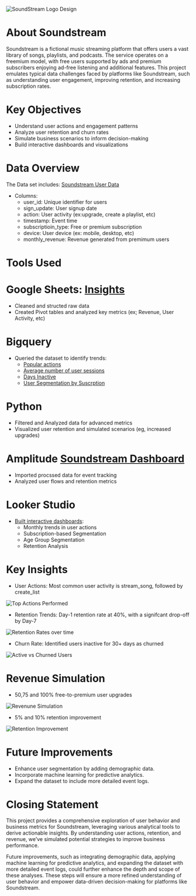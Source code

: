 ![SoundStream Logo Design](https://github.com/user-attachments/assets/d99d142b-f8af-4a55-a903-0c0cf7116914)

# About Soundstream
Soundstream is a fictional music streaming platform that offers users a vast library of songs, playlists, and podcasts. The service operates on a freemium model, with free users supported by ads and premium subscribers enjoying ad-free listening and additional features. This project emulates typical data challenges faced by platforms like Soundstream, such as understanding user engagement, improving retention, and increasing subscription rates.

# Key Objectives
- Understand user actions and engagement patterns
- Analyze user retention and churn rates
- Simulate business scenarios to inform decision-making
- Build interactive dashboards and visualizations

# Data Overview
The Data set includes: [Soundstream User Data](https://docs.google.com/spreadsheets/d/1TR00FBtwcWj_LmTFnyHPbtUGRQBMvthY4Ngwf0t0kDs/edit?usp=sharing)
- Columns:
   - user_id: Unique identifier for users
   - sign_update: User signup date
   - action: User activity (ex:upgrade, create a playlist, etc)
   - timestamp: Event time
   - subscriptioin_type: Free or premium subscription
   - device: User device (ex: mobile, desktop, etc)
   - monthly_revenue: Revenue generated from premimum users
 

# Tools Used
# Google Sheets: [Insights](https://docs.google.com/spreadsheets/d/1FU8dilTC9TzEKuNTXGFGjlhvHGWLE-kQgXxHxbm84D4/edit?usp=sharing)
 - Cleaned and structed raw data
 -  Created Pivot tables and analyzed key metrics (ex; Revenue, User Activity, etc)

# Bigquery
 - Queried the dataset to identify trends:
    - [Popular actions](https://console.cloud.google.com/bigquery?ws=!1m7!1m6!12m5!1m3!1snth-glass-457514-s4!2seurope-west1!3see38bd2c-e7a5-46b0-a0d1-436de45f6d13!2e1)
    - [Average number of user sessions](https://console.cloud.google.com/bigquery?ws=!1m7!1m6!12m5!1m3!1snth-glass-457514-s4!2seurope-west1!3s46cf1ae1-8891-40bb-a7e0-dc53823072f2!2e1)
    - [Days Inactive](https://console.cloud.google.com/bigquery?ws=!1m7!1m6!12m5!1m3!1snth-glass-457514-s4!2seurope-west1!3s98271282-3b75-4a25-88a9-cc624a68f131!2e1)
    - [User Segmentation by Suscrption](https://console.cloud.google.com/bigquery?ws=!1m7!1m6!12m5!1m3!1snth-glass-457514-s4!2seurope-west1!3sc2e23080-efce-43ed-ac15-d46dfc3bc63f!2e1)

# Python
  - Filtered and Analyzed data for advanced metrics
  - Visualized user retention and simulated scenarios (eg, increased upgrades)

# Amplitude [Soundstream Dashboard](https://app.eu.amplitude.com/analytics/muddy-wildflower-011456/dashboard/e-wtijwfgf?source=copy+url)
 - Imported procssed data for event tracking
 - Analyzed user flows and retention metrics

# Looker Studio
 - [Built interactive dashboards](https://lookerstudio.google.com/reporting/f263c661-d2f6-4d74-a0ec-3868d0d32870):
   - Monthly trends in user actions
   - Subscription-based Segmentation
   - Age Group Segmentation
   - Retention Analysis

# Key Insights
  - User Actions: Most common user activity is stream_song, followed by create_list
    
![Top Actions Performed](https://github.com/user-attachments/assets/10c69b9a-535e-41a6-be9e-a761644cfb2c)

 - Retention Trends: Day-1 retention rate at 40%, with a signifcant drop-off by Day-7
   
![Retention Rates over time](https://github.com/user-attachments/assets/b406e5ae-2e8d-430f-b0c8-9783f6494340)

 - Churn Rate: Identified users inactive for 30+ days as churned

![Active vs Churned Users](https://github.com/user-attachments/assets/23a285a0-fd26-4190-93d7-63205901f425)


# Revenue Simulation
  - 50,75 and 100% free-to-premium user upgrades

![Revenune Simulation](https://github.com/user-attachments/assets/2f0122eb-f6e5-4fbd-9c71-01a94ccd4c71)

  - 5% and 10% retention improvement

![Retention Improvement](https://github.com/user-attachments/assets/2fe33c3e-d7a1-41f2-8c84-5f1e7bd8aae8)

# Future Improvements
 - Enhance user segmentation by adding demographic data.
 - Incorporate machine learning for predictive analytics.
 - Expand the dataset to include more detailed event logs.

# Closing Statement
This project provides a comprehensive exploration of user behavior and business metrics for Soundstream, leveraging various analytical tools to derive actionable insights. By understanding user actions, retention, and revenue, we’ve simulated potential strategies to improve business performance.

Future improvements, such as integrating demographic data, applying machine learning for predictive analytics, and expanding the dataset with more detailed event logs, could further enhance the depth and scope of these analyses. These steps will ensure a more refined understanding of user behavior and empower data-driven decision-making for platforms like Soundstream.




 




